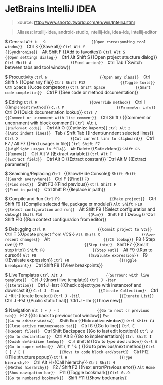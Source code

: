 # JetBrains IntelliJ IDEA

> Source: http://www.shortcutworld.com/en/win/IntelliJ.html

> Aliases: intellij-idea, android-studio, intellij-ide, idea-ide, intellij-editor

$ General
    `Alt 0...9                     {{Open corresponding tool window}} 
    `Ctrl S                        {{Save all}} 
    `Ctrl Alt Y                    {{Synchronise}} 
    `Alt Shift F                   {{Add to favorites}} 
    `Ctrl Alt S                    {{Open settings dialog}} 
    `Ctrl Alt Shift S              {{Open project structure dialog}} 
    `Ctrl Shift A                  {{Find action}} 
    `Ctrl Tab                      {{Switch between tabs and tool window}} 

$ Productivity
    `Ctrl N                        {{Open any class}} 
    `Ctrl Shift N                  {{Open any file}} 
    `Ctrl Shift F12                {{Toggle tools}} 
    `Ctrl Space                    {{Code completion}} 
    `Ctrl Shift Space              {{Smart code completion}} 
    `Ctrl P                        {{See code or method documentation}} 

$ Editing
    `Ctrl O                        {{Override method}} 
    `Ctrl I                        {{Implement method}} 
    `Ctrl P                        {{Parameter info}} 
    `Ctrl Q                        {{Quick documentation lookup}} 
    `Ctrl /                        {{Comment or uncomment with line comment}} 
    `Ctrl Shift /                  {{Comment or uncomment with block comment}} 
    `Ctrl Alt L                    {{Reformat code}} 
    `Ctrl Alt O                    {{Optimize imports}} 
    `Ctrl Alt I                    {{Auto indent lines}} 
    `Tab / Shift Tab               {{Indent/unindent selected lines}} 
    `Ctrl X                        {{Cut current line to clipboard}} 
    `Ctrl F7 / Alt F7              {{Find usages in file}} 
    `Ctrl Shift F7                 {{Highlight usages in file}} 
    `Alt Delete                    {{Safe delete}} 
    `Shift F6                      {{Rename}} 
    `Ctrl Alt V                    {{Extract variable}} 
    `Ctrl Alt F                    {{Extract field}} 
    `Ctrl Alt C                    {{Extract constant}} 
    `Ctrl Alt M                    {{Extract parameter}} 

$ Searching/Replacing
    `Ctrl `                        {{Show/Hide Console}} 
    `Shift Shift                   {{Search everywhere}} 
    `Ctrl  F                       {{Find}} 
    `F3                            {{Find next}} 
    `Shift F3                      {{Find previous}} 
    `Ctrl Shift F                  {{Find in path}} 
    `Ctrl Shift R                  {{Replace in path}} 

$ Compile and Run
    `Ctrl F9                       {{Make project}} 
    `Ctrl Shift F9                 {{Compile selected file, package or module}} 
    `Alt Shift F10                 {{Select configuration and run}} 
    `Alt Shift F9                  {{Select configuration and debug}} 
    `Shift F10                     {{Run}} 
    `Shift F9                      {{Debug}} 
    `Ctrl Shift F10                {{Run context configuration from editor}} 

$ Debugging
    `Ctrl K                        {{Commit project to VCS}} 
    `Ctrl T                        {{Update project from VCS}} 
    `Alt Shift C                   {{View recent changes}} 
    `Alt `                         {{VCS lookup}} 
    `F8                            {{Step over}} 
    `F7                            {{Step into}} 
    `Shift F7                      {{Smart step into}} 
    `Shift F8                      {{Step out}} 
    `Alt F9                        {{Run to cursor}} 
    `Alt F8                        {{Evaluate expression}} 
    `F9                            {{Evaluate expression}} 
    `Ctrl F8                       {{Toggle breakpoint}} 
    `Ctrl Shift F8                 {{View breakpoints}} 

$ Live Templates
    `Ctrl Alt J                    {{Surround with live template}} 
    `Ctrl J                        {{Insert live template}} 
    `Ctrl J -Iter                  {{Iteration}} 
    `Ctrl J -Inst                  {{Check object type with instanceof and downcast it}} 
    `Ctrl J -Itco                  {{Iterate Collection}} 
    `Ctrl J -Itit                  {{Iterate Iterator}} 
    `Ctrl J -Itil                  {{Iterate List}} 
    `Ctrl J -Psf                   {{Public static final}} 
    `Ctrl J -Thr                   {{Throw new}} 

$ Navigation
    `Alt ( ← / → )                 {{Go to next or previous tab}} 
    `F12                           {{Go back to previous tool window}} 
    `Esc                           {{Go to editor window}} 
    `Shift Esc                     {{Hide active window}} 
    `Ctrl Shift F4                 {{Close active run/messages tab}} 
    `Ctrl G                        {{Go to line}} 
    `Ctrl E                        {{Recent files}} 
    `Ctrl Shift Backspace          {{Go to last edit location}} 
    `Ctrl B                        {{Go to declaration}} 
    `Ctrl Alt B                    {{Go to implementation}} 
    `Ctrl Shift I                  {{Quick definition lookup}} 
    `Ctrl Shift B                  {{Go to type declaration}} 
    `Ctrl U                        {{Go to super method}} 
    `Alt ( ↑ / ↓ )                 {{Go to previous/next method}} 
    `Ctrl ( ] / [ )                {{Move to code block end/start}} 
    `Ctrl F12                      {{File structure popup}} 
    `Ctrl H                        {{Type hierarchy}} 
    `Ctrl Alt H                    {{Call hierarchy}} 
    `Ctrl Shift H                  {{Method hierarchy}} 
    `F2 / Shift F2                 {{Next error/Previous error}} 
    `Alt Home                      {{Show navigation bar}} 
    `F11                           {{Toggle bookmark}} 
    `Ctrl 0..9                     {{Go to numbered bookmark}} 
    `Shift F11                     {{Show bookmarks}} 

